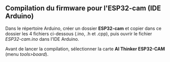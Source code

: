 ## Compilation du firmware pour l'ESP32-cam (IDE Arduino)

Dans le répertoire Arduino, créer un dossier __ESP32-cam__ et copier dans ce dossier les 4 fichiers ci-dessous (.ino, .h et .cpp), puis ouvrir le fichier _ESP32-cam.ino_ dans l'IDE Arduino.

Avant de lancer la compilation, sélectionner la carte __AI Thinker ESP32-CAM__ (menu _tools>board_).
